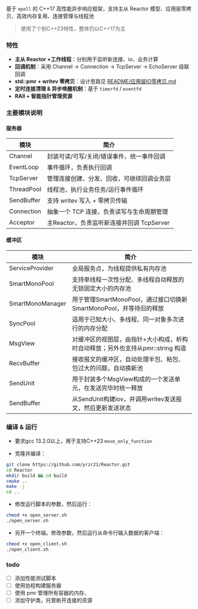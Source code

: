 
基于 `epoll` 的 C++17 高性能异步响应框架，支持主从 Reactor 模型、应用层零拷贝、高效内存复用、连接管理与线程池

>使用了个别C++23特性，整体仍以C++17为主
### 特性
- **主从 Reactor +工作线程**：分别用于监听新连接、io、业务计算
- **回调机制**：采用 Channel → Connection -> TcpServer -> EchoServer 级联回调
- **std::pmr + writev 零拷贝**：设计思路见 [README/应用层IO零拷贝.md](README/应用层IO零拷贝.md)
- **定时连接清理 & 异步唤醒机制**：基于 `timerfd` / `eventfd`
- **RAII + 智能指针管理资源**
### 主要模块说明
#### 服务器
| 模块         | 简介                            |
| ---------- | ----------------------------- |
| Channel    | 封装可读/可写/关闭/错误事件，统一事件回调        |
| EventLoop  | 事件循环，负责执行回调                   |
| TcpServer  | 管理连接创建、分发、回收，可继续回调业务层         |
| ThreadPool | 线程池，执行业务任务/运行事件循环             |
| SendBuffer | 支持 writev 写入 + 零拷贝传输          |
| Connection | 抽象一个 TCP 连接，负责读写与生命周期管理       |
| Acceptor   | 主Reactor，负责监听新连接并回调 TcpServer |
#### 缓冲区
| 模块               | 简介                                             |
| ---------------- | ---------------------------------------------- |
| ServiceProvider  | 全局服务点，为线程提供私有内存池                               |
| SmartMonoPool    | 支持单线程一次性分配、多线程自动释放的无锁固定大小的内存池                  |
| SmartMonoManager | 用于管理SmartMonoPool，通过接口切换新SmartMonoPool，并等待旧的释放 |
| SyncPool         | 适用于已知大小、多线程、同一对象多次进行的内存分配                      |
| MsgView          | 对缓冲区的视图层，由指针+大小构成，析构时自动释放；另外也支持从pmr::string 构造 |
| RecvBuffer       | 接收报文的缓冲区，自动处理半包、粘包、包过大的问题，自动换新池                |
| SendUnit         | 用于封装多个MsgView构成的一个发送单元，在发送完毕时统一释放              |
| SendBuffer       | 从SendUnit构建iov，并调用writev发送报文，然后更新发送状态          |
### 编译 & 运行
- 要求gcc 13.2.0以上，用于支持C++23 `move_only_function`

- 克隆并编译：
```bash
git clone https://github.com/yrzr21/Reactor.git
cd Reactor
mkdir build && cd build
cmake ..
make -j
cd ..
```

- 修改运行脚本的参数，然后运行：
```bash
chmod +x open_server.sh 
./open_server.sh 
```
- 另开一个终端，修改参数，然后运行从命令行输入数据的客户端：
```bash
chmod +x open_client.sh 
./open_client.sh 
```

### todo
- [ ] 添加性能测试脚本
- [ ] 使用协程构建服务器
- [ ] 使用 pmr 管理所有容器的内存、
- [ ] 添加守护类，托管断开连接的资源
